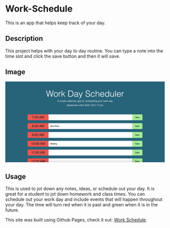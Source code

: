 # Work-Schedule

This is an app that helps keep track of your day.

## Description

This project helps with your day to day routine. You can type a note into the time slot and click the save button and then it will save.

## Image

![This is an image of the landing page of Work Schedule](./assets/images/scWS.png)

## Usage

This is used to jot down any notes, ideas, or schedule out your day. It is great for a student to jot down homework and class times. You can schedule out your work day and include events that will happen throughout your day. The time will turn red when it is past and green when it is in the future.

This site was built using Github Pages, check it out: [Work Schedule](https://dorntrevor7.github.io/Work-Schedule/).
